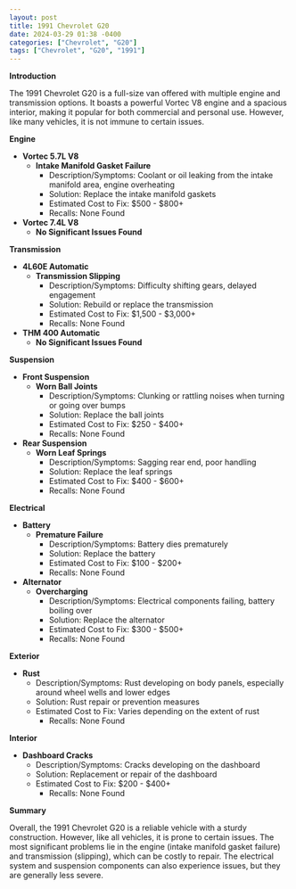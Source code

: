 ```yaml
---
layout: post
title: 1991 Chevrolet G20
date: 2024-03-29 01:38 -0400
categories: ["Chevrolet", "G20"]
tags: ["Chevrolet", "G20", "1991"]
---
```

**Introduction**

The 1991 Chevrolet G20 is a full-size van offered with multiple engine and transmission options. It boasts a powerful Vortec V8 engine and a spacious interior, making it popular for both commercial and personal use. However, like many vehicles, it is not immune to certain issues.

**Engine**

- **Vortec 5.7L V8**
  - **Intake Manifold Gasket Failure**
    - Description/Symptoms: Coolant or oil leaking from the intake manifold area, engine overheating
    - Solution: Replace the intake manifold gaskets
    - Estimated Cost to Fix: $500 - $800+
    - Recalls: None Found
- **Vortec 7.4L V8**
  - **No Significant Issues Found**

**Transmission**

- **4L60E Automatic**
  - **Transmission Slipping**
    - Description/Symptoms: Difficulty shifting gears, delayed engagement
    - Solution: Rebuild or replace the transmission
    - Estimated Cost to Fix: $1,500 - $3,000+
    - Recalls: None Found
- **THM 400 Automatic**
  - **No Significant Issues Found**

**Suspension**

- **Front Suspension**
  - **Worn Ball Joints**
    - Description/Symptoms: Clunking or rattling noises when turning or going over bumps
    - Solution: Replace the ball joints
    - Estimated Cost to Fix: $250 - $400+
    - Recalls: None Found
- **Rear Suspension**
  - **Worn Leaf Springs**
    - Description/Symptoms: Sagging rear end, poor handling
    - Solution: Replace the leaf springs
    - Estimated Cost to Fix: $400 - $600+
    - Recalls: None Found

**Electrical**

- **Battery**
  - **Premature Failure**
    - Description/Symptoms: Battery dies prematurely
    - Solution: Replace the battery
    - Estimated Cost to Fix: $100 - $200+
    - Recalls: None Found
- **Alternator**
  - **Overcharging**
    - Description/Symptoms: Electrical components failing, battery boiling over
    - Solution: Replace the alternator
    - Estimated Cost to Fix: $300 - $500+
    - Recalls: None Found

**Exterior**

- **Rust**
  - Description/Symptoms: Rust developing on body panels, especially around wheel wells and lower edges
  - Solution: Rust repair or prevention measures
  - Estimated Cost to Fix: Varies depending on the extent of rust
    - Recalls: None Found

**Interior**

- **Dashboard Cracks**
  - Description/Symptoms: Cracks developing on the dashboard
  - Solution: Replacement or repair of the dashboard
  - Estimated Cost to Fix: $200 - $400+
    - Recalls: None Found

**Summary**

Overall, the 1991 Chevrolet G20 is a reliable vehicle with a sturdy construction. However, like all vehicles, it is prone to certain issues. The most significant problems lie in the engine (intake manifold gasket failure) and transmission (slipping), which can be costly to repair. The electrical system and suspension components can also experience issues, but they are generally less severe.
